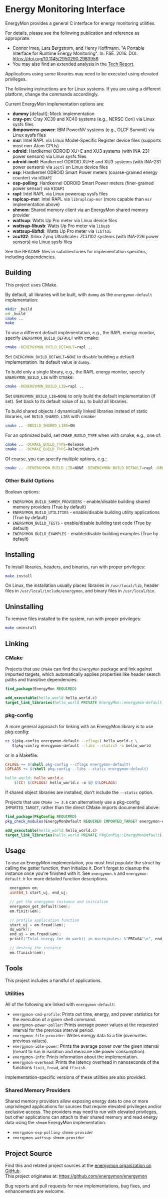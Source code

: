 # Energy Monitoring Interface

EnergyMon provides a general C interface for energy monitoring utilities.

For details, please see the following publication and reference as appropriate:

* Connor Imes, Lars Bergstrom, and Henry Hoffmann. "A Portable Interface for Runtime Energy Monitoring". In: FSE. 2016. DOI: https://doi.org/10.1145/2950290.2983956
* You may also find an extended analysis in the [Tech Report](https://cs.uchicago.edu/research/publications/techreports/TR-2016-08).

Applications using some libraries may need to be executed using elevated privileges.

The following instructions are for Linux systems.
If you are using a different platform, change the commands accordingly.

Current EnergyMon implementation options are:

* **dummy** [default]: Mock implementation
* **cray-pm**: Cray XC30 and XC40 systems (e.g., NERSC Cori) via Linux sysfs files
* **ibmpowernv-power**: IBM PowerNV systems (e.g., OLCF Summit) via Linux sysfs files
* **msr**: Intel RAPL via Linux Model-Specific Register device files (supports most non-Atom CPUs)
* **odroid**: Hardkernel ODROID XU+E and XU3 systems (with INA-231 power sensors) via Linux sysfs files
* **odroid-ioctl**: Hardkernel ODROID XU+E and XU3 systems (with INA-231 power sensors) via `ioctl` on Linux device files
* **osp**: Hardkernel ODROID Smart Power meters (coarse-grained energy counter) via `HIDAPI`
* **osp-polling**: Hardkernel ODROID Smart Power meters (finer-grained power sensor) via `HIDAPI`
* **rapl**: Intel RAPL via Linux powercap sysfs files
* **raplcap-msr**: Intel RAPL via `libraplcap-msr` (more capable than `msr` implementation above)
* **shmem**: Shared memory client via an EnergyMon shared memory provider
* **wattsup**: Watts Up Pro meter via Linux device files
* **wattsup-libusb**: Watts Up Pro meter via `libusb`
* **wattsup-libftdi**: Watts Up Pro meter via `libftdi`
* **zcu102**: Xilinx Zynq UltraScale+ ZCU102 systems (with INA-226 power sensors) via Linux sysfs files

See the README files in subdirectories for implementation specifics, including dependencies.


## Building

This project uses CMake.

By default, all libraries will be built, with `dummy` as the `energymon-default` implementation:

``` sh
mkdir _build
cd _build
cmake ..
make
```

To use a different default implementation, e.g., the RAPL energy monitor, specify `ENERGYMON_BUILD_DEFAULT` with cmake:

``` sh
cmake -DENERGYMON_BUILD_DEFAULT=rapl ..
```

Set `ENERGYMON_BUILD_DEFAULT=NONE` to disable building a default implementation.
Its default value is `dummy`.

To build only a single library, e.g., the RAPL energy monitor, specify `ENERGYMON_BUILD_LIB` with cmake:

``` sh
cmake -DENERGYMON_BUILD_LIB=rapl ..
```

Set `ENERGYMON_BUILD_LIB=NONE` to only build the default implementation (if set).
Set back to its default value of `ALL` to build all libraries.

To build shared objects / dynamically linked libraries instead of static libraries, set `BUILD_SHARED_LIBS` with cmake:

``` sh
cmake .. -DBUILD_SHARED_LIBS=ON
```

For an optimized build, set `CMAKE_BUILD_TYPE` when with cmake, e.g., one of:

``` sh
cmake .. -DCMAKE_BUILD_TYPE=Release
cmake .. -DCMAKE_BUILD_TYPE=RelWithDebInfo
```

Of course, you can specify multiple options, e.g.:

``` sh
cmake .. -DENERGYMON_BUILD_LIB=NONE -DENERGYMON_BUILD_DEFAULT=rapl -DBUILD_SHARED_LIBS=ON -DCMAKE_BUILD_TYPE=Release
```

### Other Build Options

Boolean options:

 * `ENERGYMON_BUILD_SHMEM_PROVIDERS` - enable/disable building shared memory providers (True by default)
 * `ENERGYMON_BUILD_UTILITIES` - enable/disable building utility applications (True by default)
 * `ENERGYMON_BUILD_TESTS` - enable/disable building test code (True by default)
 * `ENERGYMON_BUILD_EXAMPLES` - enable/disable building examples (True by default)


## Installing

To install libraries, headers, and binaries, run with proper privileges:

``` sh
make install
```

On Linux, the installation usually places
libraries in `/usr/local/lib`,
header files in `/usr/local/include/energymon`, and
binary files in `/usr/local/bin`.


## Uninstalling

To remove files installed to the system, run with proper privileges:

``` sh
make uninstall
```


## Linking

### CMake

Projects that use `CMake` can find the `EnergyMon` package and link against imported targets, which automatically applies properties like header search paths and transitive dependencies:

```cmake
find_package(EnergyMon REQUIRED)

add_executable(hello_world hello_world.c)
target_link_libraries(hello_world PRIVATE EnergyMon::energymon-default)
```

### pkg-config

A more general approach for linking with an EnergyMon library is to use [pkg-config](http://www.freedesktop.org/wiki/Software/pkg-config/):

```sh
cc $(pkg-config energymon-default --cflags) hello_world.c \
   $(pkg-config energymon-default --libs --static) -o hello_world
```

or in a Makefile:

```Makefile
CFLAGS += $(shell pkg-config --cflags energymon-default)
LDFLAGS += $(shell pkg-config --libs --static energymon-default)

hello_world: hello_world.c
	$(CC) $(CFLAGS) hello_world.c -o $@ $(LDFLAGS)
```

If shared object libraries are installed, don't include the `--static` option.

Projects that use `CMake >= 3.6` can alternatively use a pkg-config `IMPORTED_TARGET`, rather than the direct CMake imports documented above:

```cmake
find_package(PkgConfig REQUIRED)
pkg_check_modules(EnergyMonDefault REQUIRED IMPORTED_TARGET energymon-default)

add_executable(hello_world hello_world.c)
target_link_libraries(hello_world PRIVATE PkgConfig::EnergyMonDefault)
```


## Usage

To use an EnergyMon implementation, you must first populate the struct by calling the getter function, then initialize it.
Don't forget to cleanup the instance once you're finished with it.
See `energymon.h` and `energymon-default.h` for more detailed function descriptions.

```C
  energymon em;
  uint64_t start_uj, end_uj;

  // get the energymon instance and initialize
  energymon_get_default(&em);
  em.finit(&em);

  // profile application function
  start_uj = em.fread(&em);
  do_work();
  end_uj = em.fread(&em);
  printf("Total energy for do_work() in microjoules: %"PRIu64"\n", end_uj - start_uj);

  // destroy the instance
  em.ffinish(&em);
```


## Tools

This project includes a handful of applications.

### Utilities

All of the following are linked with `energymon-default`:

* `energymon-cmd-profile`: Prints out time, energy, and power statistics for the execution of a given shell command.
* `energymon-power-poller`: Prints average power values at the requested interval for the previous interval period.
* `energymon-file-provider`: Writes energy data to a file (overwrites previous values).
* `energymon-idle-power`: Prints the average power over the given interval (meant to run in isolation and measure idle power consumption).
* `energymon-info`: Prints information about the implementation.
* `energymon-overhead`: Prints the latency overhead in nanoseconds of the functions `finit`, `fread`, and `ffinish`.

Implementation-specific versions of these utilities are also provided.

### Shared Memory Providers

Shared memory providers allow exposing energy data to one or more unprivileged applications for sources that require elevated privileges and/or exclusive access.
The providers may need to run with elevated privileges, but other applications can attach to their shared memory and read energy data using the `shmem` EnergyMon implementation.

* `energymon-osp-polling-shmem-provider`
* `energymon-wattsup-shmem-provider`


## Project Source

Find this and related project sources at the [energymon organization on GitHub](https://github.com/energymon).  
This project originates at: https://github.com/energymon/energymon


Bug reports and pull requests for new implementations, bug fixes, and enhancements are welcome.
